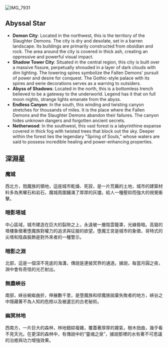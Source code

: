![IMG_7931](https://github.com/BRC1024Rootverse/Rootverse/assets/170728893/0ec83d16-ac91-4fb0-a3f9-ad6761ddcee5)

## Abyssal Star
- **Demon City**: Located in the northwest, this is the territory of the Slaughter Demons. The city is dry and desolate, set in a barren landscape. Its buildings are primarily constructed from obsidian and rock. The area around the city is covered in thick ash, creating an oppressive and powerful visual impact.
- **Shadow Tower City**: Situated in the central region, this city is built over a massive fissure, perpetually shrouded in a layer of dark clouds with dim lighting. The towering spires symbolize the Fallen Demons' pursuit of power and desire for conquest. The Gothic-style palace with its spires and eerie decorations serves as a warning to outsiders.
- **Abyss of Shadows**: Located in the north, this is a bottomless trench believed to be a gateway to the underworld. Legend has it that on full moon nights, strange lights emanate from the abyss.
- **Endless Canyon**: In the south, this winding and twisting canyon stretches for thousands of miles. It is the place where the Fallen Demons and the Slaughter Demons abandon their failures. The canyon hides unknown dangers and forgotten ancient secrets.
- **Netherwood**: In the southwest, this vast forest is a labyrinthine expanse covered in thick fog with twisted trees that block out the sky. Deeper within the forest lies the legendary "Spring of Souls," whose waters are said to possess incredible healing and power-enhancing properties.



## 深淵星
### 魔城
西北方，戮魔族的領地，這座城市乾燥、死寂，是一片荒蕪的土地，城市的建築材料多為黑曜石和岩石，魔城周圍鋪滿了厚厚的灰燼，給人一種壓抑而強大的視覺衝擊。

### 暗影塔城
中心區域，城市建造在巨大的裂隙之上，永遠被一層陰雲籠罩，光線昏暗。高聳的塔樓象徵著堕魔族對權力的追求與征服的欲望。堕魔王宮是城市的象徵，哥特式的尖塔和陰森裝飾是對外來者的一種警示。

### 暗影之淵
北部，這是一個深不見底的海溝，傳說是連接冥界的通道。據說，每當月圓之夜，淵中會有奇怪的光芒射出。

### 無盡峽谷
南部，峽谷蜿蜒曲折，伸展數千里，是堕魔族和缪魔族拋棄失敗者的地方，峽谷之中隱藏著不為人知的危險以及被遺忘的古老秘術。

### 幽冥林地
西南方，一片巨大的森林，林地錯綜複雜，覆蓋著厚厚的霧氣，樹木扭曲，幾乎看不見天光。在更深的森林中，有傳說中的“靈魂之泉”，據說那裡的水有著不可思議的治癒與功力增強效果。
